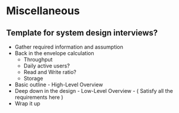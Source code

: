 # Miscellaneous

## Template for system design interviews?

* Gather required information and assumption
* Back in the envelope calculation
  * Throughput
  * Daily active users?
  * Read and Write ratio?
  * Storage
* Basic outline - High-Level Overview
* Deep down in the design - Low-Level Overview - ( Satisfy all the requirements here )
* Wrap it up

